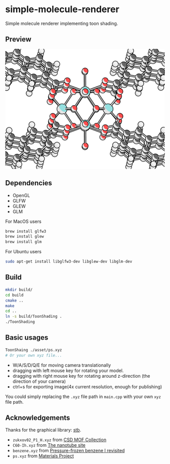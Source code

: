 # simple-molecule-renderer

Simple molecule renderer implementing toon shading.

## Preview

![Preview image](asset/preview_with_outline.png "Preview image")

## Dependencies

- OpenGL
- GLFW
- GLEW
- GLM

For MacOS users

```Bash
brew install glfw3
brew install glew
brew install glm
```

For Ubuntu users

```Bash
sudo apt-get install libglfw3-dev libglew-dev libglm-dev
```

## Build

```Bash
mkdir build/
cd build
cmake ..
make
cd ..
ln -s build/ToonShading .
./ToonShading
```

## Basic usages

```Bash
ToonShaing ./asset/ps.xyz
# Or your own xyz file...
```

- W/A/S/D/Q/E for moving camera translationally
- dragging with left mouse key for rotating your model.
- dragging with right mouse key for rotating around z-direction (the direction of your camera)
- ctrl+s for exporting image(4x current resolution, enough for publishing)

You could simply replacing the `.xyz` file path in `main.cpp` with your own `xyz` file path.

## Acknowledgements

Thanks for the graphical library: [stb](https://github.com/nothings/stb).

- `zukxov02_P1_H.xyz` from [CSD MOF Collection](https://www.ccdc.cam.ac.uk/free-products/csd-mof-collection/)
- `C60-Ih.xyz` from [The nanotube site](https://nanotube.msu.edu/fullerene/fullerene.php?C=60)
- `benzene.xyz` from [Pressure-frozen benzene I revisited](https://doi.org/10.1107/S010876810503747X)
- `ps.xyz` from [Materials Project](https://next-gen.materialsproject.org/materials/mp-612)
